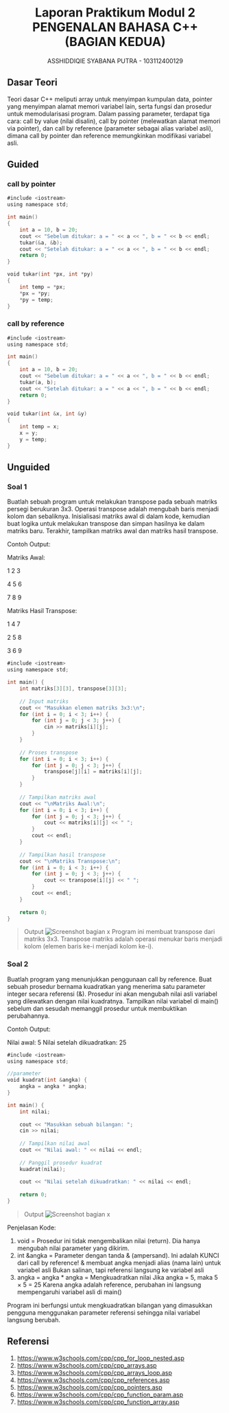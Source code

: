# <h1 align="center">Laporan Praktikum Modul 2 <br> PENGENALAN BAHASA C++ (BAGIAN KEDUA)</h1>
<p align="center">ASSHIDDIQIE SYABANA PUTRA - 103112400129                                            </p>

## Dasar Teori

Teori dasar C++ meliputi array untuk menyimpan kumpulan data, pointer yang menyimpan alamat memori variabel lain, serta fungsi dan prosedur untuk memodularisasi program. Dalam passing parameter, terdapat tiga cara: call by value (nilai disalin), call by pointer (melewatkan alamat memori via pointer), dan call by reference (parameter sebagai alias variabel asli), dimana call by pointer dan reference memungkinkan modifikasi variabel asli.

## Guided

### call by pointer

```go
#include <iostream>
using namespace std;

int main()
{
    int a = 10, b = 20;
    cout << "Sebelum ditukar: a = " << a << ", b = " << b << endl;
    tukar(&a, &b);
    cout << "Setelah ditukar: a = " << a << ", b = " << b << endl;
    return 0;
}

void tukar(int *px, int *py)
{
    int temp = *px;
    *px = *py;
    *py = temp;
}
```

### call by reference

```go
#include <iostream>
using namespace std;

int main()
{
    int a = 10, b = 20;
    cout << "Sebelum ditukar: a = " << a << ", b = " << b << endl;
    tukar(a, b);
    cout << "Setelah ditukar: a = " << a << ", b = " << b << endl;
    return 0;
}

void tukar(int &x, int &y)
{
    int temp = x;
    x = y;
    y = temp;
}
```

## Unguided

### Soal 1

Buatlah sebuah program untuk melakukan transpose pada sebuah matriks persegi berukuran 3x3. Operasi transpose adalah mengubah baris menjadi kolom dan sebaliknya. Inisialisasi matriks awal di dalam kode, kemudian buat logika untuk melakukan transpose dan simpan hasilnya ke dalam matriks baru. Terakhir, tampilkan matriks awal dan matriks hasil transpose.

Contoh Output:

Matriks Awal:

1 2 3

4 5 6

7 8 9

Matriks Hasil Transpose:

1 4 7

2 5 8

3 6 9


```go
#include <iostream>
using namespace std;

int main() {
    int matriks[3][3], transpose[3][3];
    
    // Input matriks
    cout << "Masukkan elemen matriks 3x3:\n";
    for (int i = 0; i < 3; i++) {
        for (int j = 0; j < 3; j++) {
            cin >> matriks[i][j];
        }
    }
    
    // Proses transpose
    for (int i = 0; i < 3; i++) {
        for (int j = 0; j < 3; j++) {
            transpose[j][i] = matriks[i][j];
        }
    }
    
    // Tampilkan matriks awal
    cout << "\nMatriks Awal:\n";
    for (int i = 0; i < 3; i++) {
        for (int j = 0; j < 3; j++) {
            cout << matriks[i][j] << " ";
        }
        cout << endl;
    }
    
    // Tampilkan hasil transpose
    cout << "\nMatriks Transpose:\n";
    for (int i = 0; i < 3; i++) {
        for (int j = 0; j < 3; j++) {
            cout << transpose[i][j] << " ";
        }
        cout << endl;
    }
    
    return 0;
}
```

> Output
> ![Screenshot bagian x](output/modul2no1.jpg)
Program ini membuat transpose dari matriks 3x3. Transpose matriks adalah operasi menukar baris menjadi kolom (elemen baris ke-i menjadi kolom ke-i).

### Soal 2

Buatlah program yang menunjukkan penggunaan call by reference. Buat sebuah prosedur bernama kuadratkan yang menerima satu parameter integer secara referensi (&). Prosedur ini akan mengubah nilai asli variabel yang dilewatkan dengan nilai kuadratnya. Tampilkan nilai variabel di main() sebelum dan sesudah memanggil prosedur untuk membuktikan perubahannya. 

Contoh Output:

Nilai awal: 5
Nilai setelah dikuadratkan: 25

```go
#include <iostream>
using namespace std;

//parameter
void kuadrat(int &angka) {
    angka = angka * angka;
}

int main() {
    int nilai;
    
    cout << "Masukkan sebuah bilangan: ";
    cin >> nilai;
    
    // Tampilkan nilai awal
    cout << "Nilai awal: " << nilai << endl;
    
    // Panggil prosedur kuadrat
    kuadrat(nilai);
    
    cout << "Nilai setelah dikuadratkan: " << nilai << endl;
    
    return 0;
}
```

> Output
> ![Screenshot bagian x](output/modul2no2.jpg)

Penjelasan Kode:

1. void = Prosedur ini tidak mengembalikan nilai (return). Dia hanya mengubah nilai parameter yang dikirim.
2. int &angka = Parameter dengan tanda & (ampersand). Ini adalah KUNCI dari call by reference!
    & membuat angka menjadi alias (nama lain) untuk variabel asli
    Bukan salinan, tapi referensi langsung ke variabel asli
3. angka = angka * angka = Mengkuadratkan nilai
    Jika angka = 5, maka 5 × 5 = 25
    Karena angka adalah reference, perubahan ini langsung mempengaruhi variabel asli di main()

Program ini berfungsi untuk mengkuadratkan bilangan yang dimasukkan pengguna menggunakan parameter referensi sehingga nilai variabel langsung berubah.

## Referensi

1. https://www.w3schools.com/cpp/cpp_for_loop_nested.asp
2. https://www.w3schools.com/cpp/cpp_arrays.asp
3. https://www.w3schools.com/cpp/cpp_arrays_loop.asp
4. https://www.w3schools.com/cpp/cpp_references.asp
5. https://www.w3schools.com/cpp/cpp_pointers.asp
6. https://www.w3schools.com/cpp/cpp_function_param.asp
7. https://www.w3schools.com/cpp/cpp_function_array.asp

